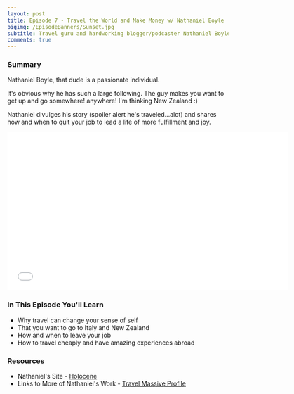 ```yaml
---
layout: post
title: Episode 7 - Travel the World and Make Money w/ Nathaniel Boyle
bigimg: /EpisodeBanners/Sunset.jpg
subtitle: Travel guru and hardworking blogger/podcaster Nathaniel Boyle shares the magic of travel and how to follow in his footsteps around the globe
comments: true
---
```


### Summary

Nathaniel Boyle, that dude is a passionate individual.

It's obvious why he has such a large following. The guy makes you want to get up and go somewhere! anywhere! I'm thinking New Zealand :)

Nathaniel divulges his story (spoiler alert he's traveled...alot) and shares how and when to quit your job to lead a life of more fulfillment and joy.

<iframe style="border: none" src="//html5-player.libsyn.com/embed/episode/id/5315370/height/360/width/640/theme/standard/autonext/no/thumbnail/yes/autoplay/no/preload/no/no_addthis/no/direction/backward/" height="360" width="640" scrolling="no"  allowfullscreen webkitallowfullscreen mozallowfullscreen oallowfullscreen msallowfullscreen></iframe>


### In This Episode You'll Learn

* Why travel can change your sense of self
* That you want to go to Italy and New Zealand
* How and when to leave your job
* How to travel cheaply and have amazing experiences abroad

### Resources

* Nathaniel's Site - [Holocene](http://holocene.io/)
* Links to More of Nathaniel's Work - [Travel Massive Profile](https://travelmassive.com/nathaniel)

<br><br>